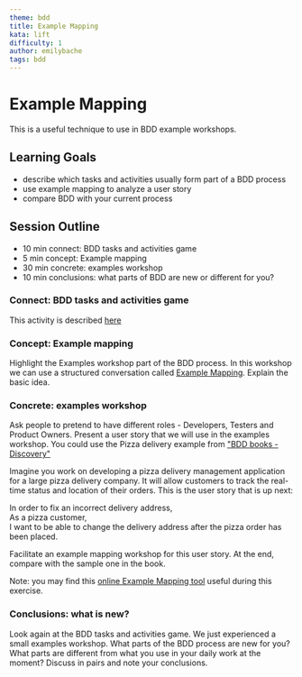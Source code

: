 ```yaml
---
theme: bdd
title: Example Mapping
kata: lift
difficulty: 1
author: emilybache
tags: bdd
---
```


# Example Mapping

This is a useful technique to use in BDD example workshops.

## Learning Goals
- describe which tasks and activities usually form part of a BDD process
- use example mapping to analyze a user story
- compare BDD with your current process

## Session Outline

* 10 min connect: BDD tasks and activities game
* 5 min concept: Example mapping
* 30 min concrete: examples workshop
* 10 min conclusions: what parts of BDD are new or different for you?

### Connect: BDD tasks and activities game  

This activity is described [here](../../exercises/games/bdd_tasks_activities.html)

### Concept: Example mapping

Highlight the Examples workshop part of the BDD process. In this workshop we can use a structured conversation called [Example Mapping](https://cucumber.io/blog/bdd/example-mapping-introduction/). Explain the basic idea.

### Concrete: examples workshop

Ask people to pretend to have different roles - Developers, Testers and Product Owners. Present a user story that we will use in the examples workshop. You could use the Pizza delivery example from ["BDD books - Discovery"](https://leanpub.com/bddbooks-discovery)

Imagine you work on developing a pizza delivery management application for a large pizza delivery company. It will allow customers to track the real-time status and location of their orders. This is the user story that is up next:

In order to fix an incorrect delivery address,  
As a pizza customer,  
I want to be able to change the delivery address after the pizza order has been placed.  

Facilitate an example mapping workshop for this user story. At the end, compare with the sample one in the book.

Note: you may find this [online Example Mapping tool](https://examplemapping.com/) useful during this exercise.

### Conclusions: what is new?
Look again at the BDD tasks and activities game. We just experienced a small examples workshop. What parts of the BDD process are new for you? What parts are different from what you use in your daily work at the moment? Discuss in pairs and note your conclusions.

